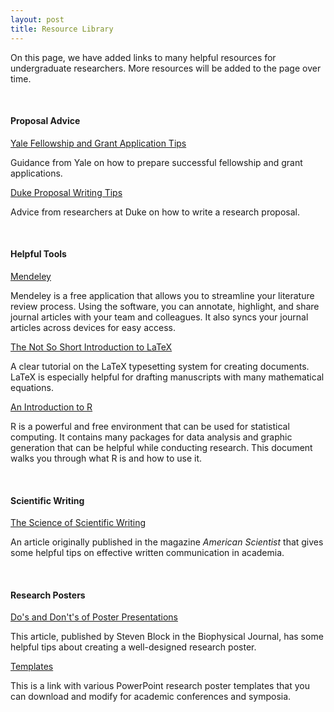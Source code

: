 ```yaml
---
layout: post
title: Resource Library
---
```


On this page, we have added links to many helpful resources for undergraduate researchers. More resources will be added to the page over time.

<br>
<div class="sectiontitle">
<h4> Proposal Advice </h4>
</div>

[Yale Fellowship and Grant Application Tips](http://studentgrants.yale.edu/app-guidance.asp)

Guidance from Yale on how to prepare successful fellowship and grant applications.

[Duke Proposal Writing Tips](http://undergraduateresearch.duke.edu/started/writing-research-proposals)

Advice from researchers at Duke on how to write a research proposal.

<br>
<div class="sectiontitle">
<h4> Helpful Tools </h4>
</div>

[Mendeley](https://www.mendeley.com/download-mendeley-desktop/)

Mendeley is a free application that allows you to streamline your literature review process. Using the software, you can annotate, highlight, and share journal articles with your team and colleagues. It also syncs your journal articles across devices for easy access.

[The Not So Short Introduction to LaTeX](https://tobi.oetiker.ch/lshort/lshort.pdf)

A clear tutorial on the LaTeX typesetting system for creating documents. LaTeX is especially helpful for drafting manuscripts with many mathematical equations.

[An Introduction to R](http://cran.r-project.org/doc/manuals/R-intro.pdf)

R is a powerful and free environment that can be used for statistical computing. It contains many packages for data analysis and graphic generation that can be helpful while conducting research. This document walks you through what R is and how to use it.


<br>
<div class="sectiontitle">
<h4> Scientific Writing </h4>
</div>

[The Science of Scientific Writing](http://www.americanscientist.org/issues/pub/the-science-of-scientific-writing)

An article originally published in the magazine *American Scientist* that gives some helpful tips on effective written communication in academia.


<br>
<div class="sectiontitle">
<h4> Research Posters </h4>
</div>


[Do's and Don't's of Poster Presentations](http://www.ncbi.nlm.nih.gov/pmc/articles/PMC1233841/pdf/biophysj00042-0617.pdf)

This article, published by Steven Block in the Biophysical Journal, has some helpful tips about creating a well-designed research poster.

[Templates](http://www.makesigns.com/SciPosters_Templates.aspx)

This is a link with various PowerPoint research poster templates that you can download and modify for academic conferences and symposia.

